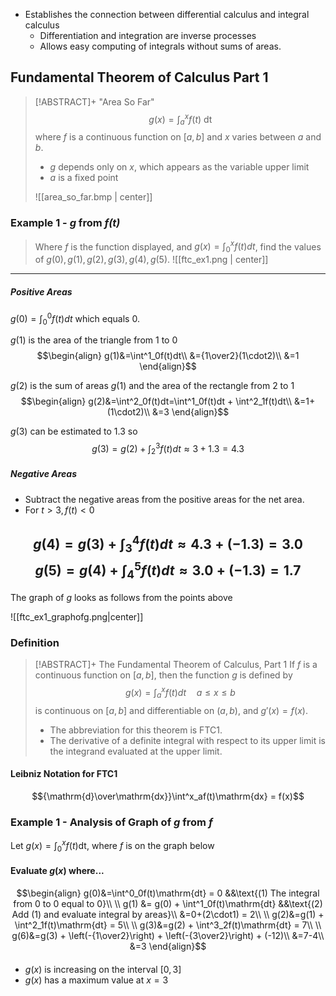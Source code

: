 - Establishes the connection between differential calculus and integral calculus
	- Differentiation and integration are inverse processes
	- Allows easy computing of integrals without sums of areas.

## Fundamental Theorem of Calculus Part 1

>[!ABSTRACT]+ "Area So Far"
> $$g(x)=\int^x_af(t)\mathrm{\ dt}$$
> where $f$ is a continuous function on $[a,b]$ and $x$ varies between $a$ and $b$.
> - $g$ depends only on $x$, which appears as the variable upper limit
> - $a$ is a fixed point
> 
> ![[area_so_far.bmp | center]]

### Example 1 - *g* from *f(t)*
 
>
 >Where *f* is the function displayed, and $g(x)=\int^x_0f(t)dt$, find the values of $g(0), g(1), g(2), g(3), g(4), g(5)$.
>![[ftc_ex1.png | center]]
---
##### Positive Areas
$g(0) = \int^0_0f(t)dt$ which equals 0.

$g(1)$ is the area of the triangle from 1 to 0
$$\begin{align}
g(1)&=\int^1_0f(t)dt\\
&={1\over2}(1\cdot2)\\
&=1
\end{align}$$

$g(2)$ is the sum of areas $g(1)$ and the area of the rectangle from 2 to 1
$$\begin{align}
g(2)&=\int^2_0f(t)dt=\int^1_0f(t)dt + \int^2_1f(t)dt\\
&=1+(1\cdot2)\\
&=3
\end{align}$$

$g(3)$ can be estimated to 1.3 so
$$g(3)=g(2) + \int^3_2f(t)dt \approx 3+1.3 = 4.3$$


##### Negative Areas
- Subtract the negative areas from the positive areas for the net area.
- For $t > 3, f(t) < 0$

$$g(4) = g(3) + \int^4_3f(t)dt \approx 4.3 + (-1.3) = 3.0$$
$$g(5) = g(4) + \int^5_4f(t)dt \approx 3.0 + (-1.3) = 1.7$$
---
The graph of $g$ looks as follows from the points above

![[ftc_ex1_graphofg.png|center]]

### Definition

> [!ABSTRACT]+ The Fundamental Theorem of Calculus, Part 1
> If $f$ is a continuous function on $[a,b]$, then the function $g$ is defined by
> $$g(x) = \int^x_af(t)dt \quad a \le x \le b$$
> is continuous on $[a,b]$ and differentiable on $(a,b)$, and $g\prime(x) = f(x)$.
> 
>- The abbreviation for this theorem is FTC1.
>- The derivative of a definite integral with respect to its upper limit is the integrand evaluated at the upper limit.
#### Leibniz Notation for FTC1
$${\mathrm{d}\over\mathrm{dx}}\int^x_af(t)\mathrm{dx} = f(x)$$

### Example 1 - Analysis of Graph of *g* from *f*

Let $g(x) = \int^x_0f(t)\mathrm{dt}$, where *f* is on the graph below

#### Evaluate $g(x)$ where...
$$\begin{align}
g(0)&=\int^0_0f(t)\mathrm{dt} = 0 &&\text{(1) The integral from 0 to 0 equal to 0}\\
\\
g(1) &= g(0) + \int^1_0f(t)\mathrm{dt} &&\text{(2) Add (1) and evaluate integral by areas}\\
&=0+(2\cdot1) = 2\\
\\
g(2)&=g(1) + \int^2_1f(t)\mathrm{dt} = 5\\
\\
g(3)&=g(2) + \int^3_2f(t)\mathrm{dt} = 7\\
\\
g(6)&=g(3) + \left(-{1\over2}\right) + \left(-{3\over2}\right) + (-12)\\
&=7-4\\
&=3
\end{align}$$
####
- $g(x)$ is increasing on the interval $[0,3]$
- $g(x)$ has a maximum value at $x=3$